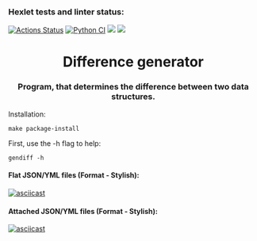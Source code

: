 ### Hexlet tests and linter status:
[![Actions Status](https://github.com/ygracoord/python-project-50/workflows/hexlet-check/badge.svg)](https://github.com/ygracoord/python-project-50/actions)
[![Python CI](https://github.com/ygracoord/python-project-50/actions/workflows/python_ci.yml/badge.svg)](https://github.com/ygracoord/python-project-50/actions/workflows/python_ci.yml)
<a href="https://codeclimate.com/github/ygracoord/python-project-50/maintainability"><img src="https://api.codeclimate.com/v1/badges/df8eebfc033129e3d2ff/maintainability" /></a>
<a href="https://codeclimate.com/github/ygracoord/python-project-50/test_coverage"><img src="https://api.codeclimate.com/v1/badges/df8eebfc033129e3d2ff/test_coverage" /></a>

<h1 align="center">Difference generator</h1>
<h3 align="center">Program, that determines the difference between two data structures.</h3>

Installation:

    make package-install

First, use the -h flag to help:
    
    gendiff -h

<h4>Flat JSON/YML files (Format - Stylish):</h4>

[![asciicast](https://asciinema.org/a/582938.png)](https://asciinema.org/a/582938)

<h4>Attached JSON/YML files (Format - Stylish):</h4>

[![asciicast](https://asciinema.org/a/582931.png)](https://asciinema.org/a/582931)
